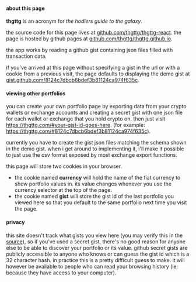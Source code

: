 #### about this page

**thgttg** is an acronym for *the hodlers guide to the galaxy*.

the source code for this page lives at [github.com/thgttg/thgttg-react](https://github.com/thgttg/thgttg-react). the page is hosted by github pages at [github.com/thgttg/thgttg.github.io](https://github.com/thgttg/thgttg.github.io).

the app works by reading a github gist containing json files filled with transaction data.

if you've arrived at this page without specifying a gist in the url or with a cookie from a previous visit, the page defaults to displaying the demo gist at [gist.github.com/8124c7dbcb6bdef3b81124ca974f635c](https://gist.github.com/8124c7dbcb6bdef3b81124ca974f635c).

#### viewing other portfolios

you can create your own portfolio page by exporting data from your crypto wallets or exchange accounts and creating a secret gist with one json file for each wallet or exchange that you hold crypto on. then just visit https://thgttg.com/#your-gist-id-goes-here. (for example: https://thgttg.com/#8124c7dbcb6bdef3b81124ca974f635c).

currently you have to create the gist json files matching the schema shown in the demo gist. when i get around to implementing it, i'll make it possible to just use the csv format exposed by most exchange export functions.

this page will store two cookies in your browser.

* the cookie named **currency** will hold the name of the fiat currency to show portfolio values in. its value changes whenever you use the currency selector at the top of the page.
* the cookie named **gist** will store the gist id of the last portfolio you viewed here so that you default to the same portfolio next time you visit the page.

#### privacy

this site doesn't track what gists you view here (you may verify this in the [source](https://github.com/thgttg/thgttg-react)), so if you've used a secret gist, there's no good reason for anyone else to be able to discover your portfolio or its value. github secret gists are publicly accessible to anyone who knows or can guess the gist id which is a 32 character hash. in practice this is a pretty difficult guess to make. it will however be available to people who can read your browsing history (ie: because they have access to your computer).
